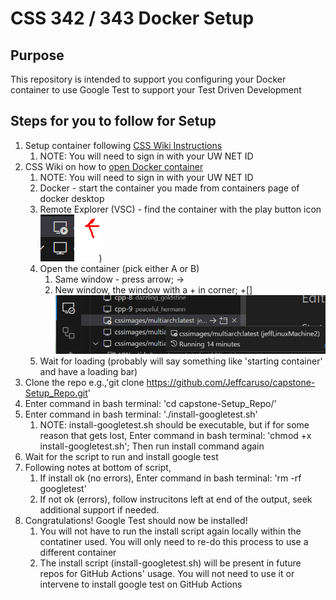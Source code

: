 # CSS 342 / 343 Docker Setup

## Purpose
This repository is intended to support you configuring your Docker container to use Google Test to support your Test Driven Development

## Steps for you to follow for Setup
1. Setup container following [CSS Wiki Instructions](https://csswiki.uwb.edu/css-linux-lab-docker-image/)
    1. NOTE: You will need to sign in with your UW NET ID 
1. CSS Wiki on how to [open Docker container](https://csswiki.uwb.edu/attach-vscode-to-csslab-docker-container/)
    1. NOTE: You will need to sign in with your UW NET ID 
    1. Docker - start the container you made from containers page of docker desktop
    1. Remote Explorer (VSC) - find the container with the play button icon
    ![images/play button.png](https://github.com/Jeffcaruso/capstone-Setup_Repo/blob/main/images/play%20button.PNG))
    1. Open the container (pick either A or B)
        1. Same window - press arrow; ->
        1. New window, the window with a + in corner; +[]
        ![images/showing opening](https://github.com/Jeffcaruso/capstone-Setup_Repo/blob/main/images/showing%20area%20selected.png)
    1. Wait for loading (probably will say something like 'starting container' and have a loading bar)
1. Clone the repo e.g.,'git clone https://github.com/Jeffcaruso/capstone-Setup_Repo.git'
1. Enter command in bash terminal: 'cd capstone-Setup_Repo/'
1. Enter command in bash terminal: './install-googletest.sh'
    1. NOTE: install-googletest.sh should be executable, but if for some reason that gets lost, Enter command in bash terminal: 'chmod +x install-googletest.sh'; Then run install command again
1. Wait for the script to run and install google test
1. Following notes at bottom of script,
    1. If install ok (no errors), Enter command in bash terminal: 'rm -rf googletest'
    2. If not ok (errors), follow instrucitons left at end of the output, seek additional support if needed.
1. Congratulations! Google Test should now be installed!
    1. You will not have to run the install script again locally within the contatiner used. You will only need to re-do this process to use a different container
    2. The install script (install-googletest.sh) will be present in future repos for GitHub Actions' usage. You will not need to use it or intervene to install google test on GitHub Actions

